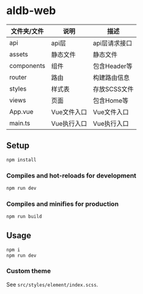 # aldb-web

| 文件夹/文件     | 说明      | 描述        |
|------------|---------|-----------|
| api        | api层    | api层请求接口  |
| assets     | 静态文件    | 静态文件      |
| components | 组件      | 包含Header等 |
| router     | 路由      | 构建路由信息    |
| styles     | 样式表     | 存放SCSS文件  |
| views      | 页面      | 包含Home等   |
| App.vue    | Vue文件入口 | Vue文件入口   |
| main.ts    | Vue执行入口 | Vue执行入口   |

## Setup

```bash
npm install
```

### Compiles and hot-reloads for development

```bash
npm run dev
```

### Compiles and minifies for production

```bash
npm run build
```

## Usage

```bash
npm i
npm run dev
```

### Custom theme

See `src/styles/element/index.scss`.
